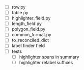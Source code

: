 - [ ] row.py
- [ ] table.py
- [ ] highlighter_field.py
- [ ] length_field.py
- [ ] polygon_field.py
- [ ] common_format.py
- [ ] to_reconciled_dict
- [ ] label finder field
- [ ] tests
  - [ ] highlighter spans in summary
  - [ ] highlighter relabel suffixes

